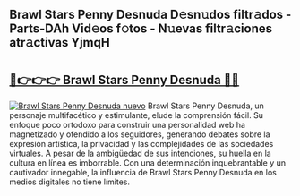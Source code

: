 ## Brawl Stars Penny Desnuda D𝚎sn𝚞dos filtr𝚊dos - Parts-DAh Vid𝚎os f𝚘tos - N𝚞evas filtr𝚊ciones atr𝚊ctivas YjmqH

# <h2><a href="http://mb2ho0.tromn.icu/?c=Brawl+Stars+Penny+Desnuda">🔗👉👉👉 Brawl Stars Penny Desnuda 🔗🔗</a></h2>

[![Brawl Stars Penny Desnuda nuevo](https://i.imgur.com/pEAQMta.gif)](http://mb2ho0.tromn.icu/?c=Brawl+Stars+Penny+Desnuda)
Brawl Stars Penny Desnuda, un personaje multifacético y estimulante, elude la comprensión fácil. Su enfoque poco ortodoxo para construir una personalidad web ha magnetizado y ofendido a los seguidores, generando debates sobre la expresión artística, la privacidad y las complejidades de las sociedades virtuales. A pesar de la ambigüedad de sus intenciones, su huella en la cultura en línea es imborrable. Con una determinación inquebrantable y un cautivador innegable, la influencia de Brawl Stars Penny Desnuda en los medios digitales no tiene límites.
